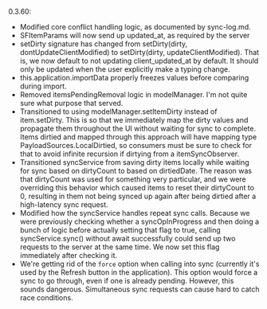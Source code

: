 0.3.60:
- Modified core conflict handling logic, as documented by sync-log.md.
- SFItemParams will now send up updated_at, as required by the server
- setDirty signature has changed from setDirty(dirty, dontUpdateClientModified) to setDirty(dirty, updateClientModified). That is, we now default to not updating client_updated_at by default. It should only be updated when the user explicitly make a typing change.
- this.application.importData properly freezes values before comparing during import.
- Removed itemsPendingRemoval logic in modelManager. I'm not quite sure what purpose that served.
- Transitioned to using modelManager.setItemDirty instead of item.setDirty. This is so that we immediately map the dirty values and propagate them throughout the UI without waiting for sync to complete. Items dirtied and mapped through this approach will have mapping type PayloadSources.LocalDirtied, so consumers must be sure to check for that to avoid infinite recursion if dirtying from a itemSyncObserver.
- Transitioned syncService from saving dirty items locally while waiting for sync based on dirtyCount to based on dirtiedDate. The reason was that dirtyCount was used for something very particular, and we were overriding this behavior which caused items to reset their dirtyCount to 0, resulting in them not being synced up again after being dirtied after a high-latency sync request.
- Modified how the syncService handles repeat sync calls. Because we were previously checking whether a syncOpInProgress and then doing a bunch of logic before actually setting that flag to true, calling syncService.sync() without await successfully could send up two requests to the server at the same time. We now set this flag immediately after checking it.
- We're getting rid of the `force` option when calling into sync (currently it's used by the Refresh button in the application). This option would force a sync to go through, even if one is already pending. However, this sounds dangerous. Simultaneous sync requests can cause hard to catch race conditions.
